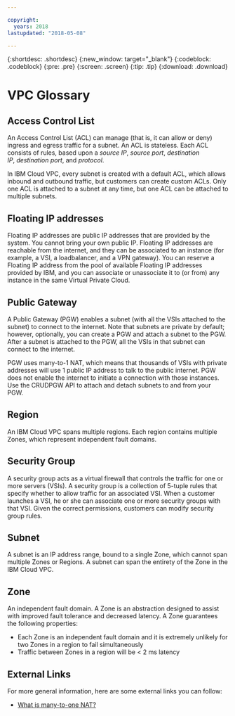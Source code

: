 ```yaml
---

copyright:
  years: 2018
lastupdated: "2018-05-08"

---
```


{:shortdesc: .shortdesc}
{:new_window: target="_blank"}
{:codeblock: .codeblock}
{:pre: .pre}
{:screen: .screen}
{:tip: .tip}
{:download: .download}

# VPC Glossary

## Access Control List
An Access Control List (ACL) can manage (that is, it can allow or deny) ingress and egress traffic for a subnet. An ACL is stateless. Each ACL consists of rules, based upon a _source IP_, _source port_, _destination IP_, _destination port_, and _protocol_.

In IBM Cloud VPC, every subnet is created with a default ACL, which allows inbound and outbound traffic, but customers can create custom ACLs. Only one ACL is attached to a subnet at any time, but one ACL can be attached to multiple subnets.

## Floating IP addresses
Floating IP addresses are public IP addresses that are provided by the system. You cannot bring your own public IP. Floating IP addresses are reachable from the internet, and they can be associated to an instance (for example, a VSI, a loadbalancer, and a VPN gateway). You can reserve a Floating IP address from the pool of available Floating IP addresses provided by IBM, and you can associate or unassociate it to (or from) any instance in the same Virtual Private Cloud.

## Public Gateway
A Public Gateway (PGW) enables a subnet (with all the VSIs attached to the subnet) to connect to the internet. Note that subnets are private by default; however, optionally, you can create a PGW and attach a subnet to the PGW. After a subnet is attached to the PGW, all the VSIs in that subnet can connect to the internet.

PGW uses many-to-1 NAT, which means that thousands of VSIs with private addresses will use 1 public IP address to talk to the public internet. PGW does not enable the internet to initiate a connection with those instances. Use the CRUDPGW API to attach and detach subnets to and from your PGW.

## Region
An IBM Cloud VPC spans multiple regions. Each region contains multiple Zones, which represent independent fault domains.

## Security Group
A security group acts as a virtual firewall that controls the traffic for one or more servers (VSIs). A security group is a collection of 5-tuple rules that specify whether to allow traffic for an associated VSI.
When a customer launches a VSI, he or she can associate one or more security groups with that VSI. Given the correct permissions, customers can modify security group rules.

## Subnet
A subnet is an IP address range, bound to a single Zone, which cannot span multiple Zones or Regions. A subnet can span the entirety of the Zone in the IBM Cloud VPC.

## Zone
An independent fault domain. A Zone is an abstraction designed to assist with improved fault tolerance and decreased latency. A Zone guarantees the following properties:
		
 * Each Zone is an independent fault domain and it is extremely unlikely for two Zones in a region to fail simultaneously
 * Traffic between Zones in a region will be < 2 ms latency
    
## External Links
For more general information, here are some external links you can follow:
 * [What is many-to-one NAT?](https://en.wikipedia.org/wiki/Network_address_translation)
